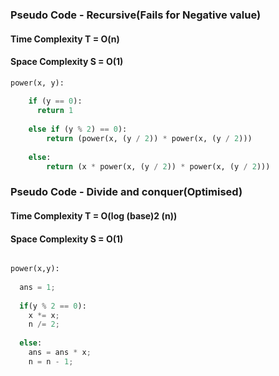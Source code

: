 ### Pseudo Code - Recursive(Fails for Negative value)

#### Time Complexity T = O(n)

#### Space Complexity S = O(1)

```python
power(x, y):
 
    if (y == 0): 
      return 1
    
    else if (y % 2) == 0):
        return (power(x, (y / 2)) * power(x, (y / 2)))
    
    else:
        return (x * power(x, (y / 2)) * power(x, (y / 2)))
```

### Pseudo Code - Divide and conquer(Optimised)

#### Time Complexity T = O(log (base)2 (n))

#### Space Complexity S = O(1)

```python

power(x,y):
  
  ans = 1;
  
  if(y % 2 == 0):
    x *= x;
    n /= 2;
  
  else:
    ans = ans * x;
    n = n - 1;
 
``` 
  
